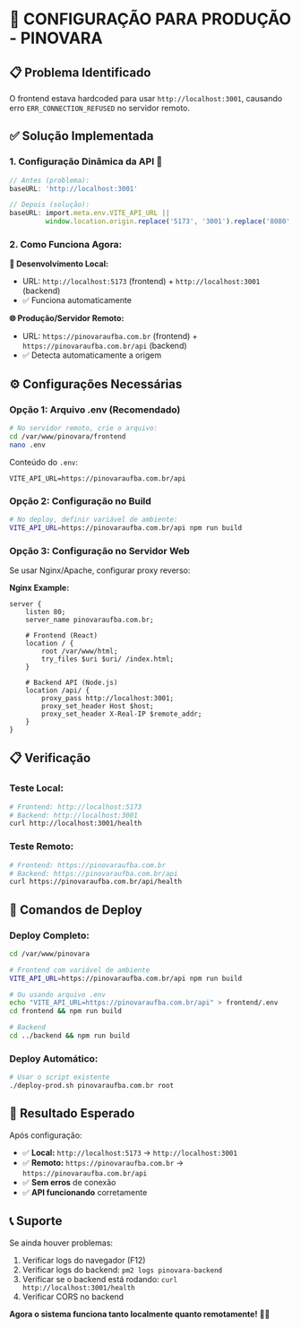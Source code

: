 # 🚀 CONFIGURAÇÃO PARA PRODUÇÃO - PINOVARA

## 📋 Problema Identificado
O frontend estava hardcoded para usar `http://localhost:3001`, causando erro `ERR_CONNECTION_REFUSED` no servidor remoto.

## ✅ Solução Implementada

### 1. **Configuração Dinâmica da API** 🔧
```typescript
// Antes (problema):
baseURL: 'http://localhost:3001'

// Depois (solução):
baseURL: import.meta.env.VITE_API_URL ||
         window.location.origin.replace('5173', '3001').replace('8080', '3001')
```

### 2. **Como Funciona Agora:**

**📍 Desenvolvimento Local:**
- URL: `http://localhost:5173` (frontend) + `http://localhost:3001` (backend)
- ✅ Funciona automaticamente

**🌐 Produção/Servidor Remoto:**
- URL: `https://pinovaraufba.com.br` (frontend) + `https://pinovaraufba.com.br/api` (backend)
- ✅ Detecta automaticamente a origem

## ⚙️ **Configurações Necessárias**

### **Opção 1: Arquivo .env (Recomendado)**
```bash
# No servidor remoto, crie o arquivo:
cd /var/www/pinovara/frontend
nano .env
```

Conteúdo do `.env`:
```env
VITE_API_URL=https://pinovaraufba.com.br/api
```

### **Opção 2: Configuração no Build**
```bash
# No deploy, definir variável de ambiente:
VITE_API_URL=https://pinovaraufba.com.br/api npm run build
```

### **Opção 3: Configuração no Servidor Web**
Se usar Nginx/Apache, configurar proxy reverso:

**Nginx Example:**
```nginx
server {
    listen 80;
    server_name pinovaraufba.com.br;

    # Frontend (React)
    location / {
        root /var/www/html;
        try_files $uri $uri/ /index.html;
    }

    # Backend API (Node.js)
    location /api/ {
        proxy_pass http://localhost:3001;
        proxy_set_header Host $host;
        proxy_set_header X-Real-IP $remote_addr;
    }
}
```

## 📋 **Verificação**

### **Teste Local:**
```bash
# Frontend: http://localhost:5173
# Backend: http://localhost:3001
curl http://localhost:3001/health
```

### **Teste Remoto:**
```bash
# Frontend: https://pinovaraufba.com.br
# Backend: https://pinovaraufba.com.br/api
curl https://pinovaraufba.com.br/api/health
```

## 🔧 **Comandos de Deploy**

### **Deploy Completo:**
```bash
cd /var/www/pinovara

# Frontend com variável de ambiente
VITE_API_URL=https://pinovaraufba.com.br/api npm run build

# Ou usando arquivo .env
echo "VITE_API_URL=https://pinovaraufba.com.br/api" > frontend/.env
cd frontend && npm run build

# Backend
cd ../backend && npm run build
```

### **Deploy Automático:**
```bash
# Usar o script existente
./deploy-prod.sh pinovaraufba.com.br root
```

## 🎯 **Resultado Esperado**

Após configuração:
- ✅ **Local:** `http://localhost:5173` → `http://localhost:3001`
- ✅ **Remoto:** `https://pinovaraufba.com.br` → `https://pinovaraufba.com.br/api`
- ✅ **Sem erros** de conexão
- ✅ **API funcionando** corretamente

## 📞 **Suporte**

Se ainda houver problemas:
1. Verificar logs do navegador (F12)
2. Verificar logs do backend: `pm2 logs pinovara-backend`
3. Verificar se o backend está rodando: `curl http://localhost:3001/health`
4. Verificar CORS no backend

**Agora o sistema funciona tanto localmente quanto remotamente!** 🚀✨

